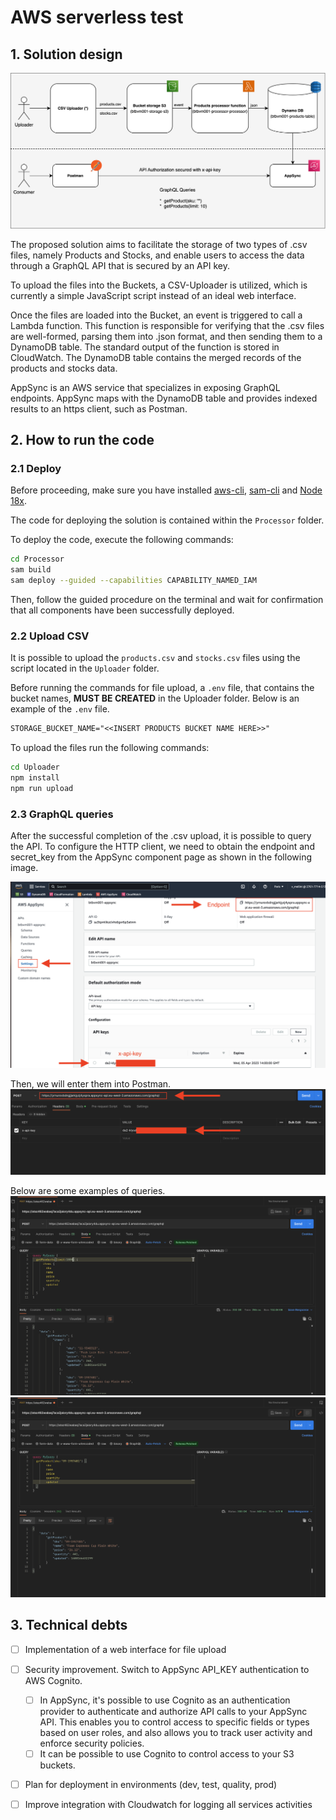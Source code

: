 # AWS serverless test

## 1. Solution design

![](img/architecture.png)

The proposed solution aims to facilitate the storage of two types of .csv files, namely Products and Stocks, and enable users to access the data through a GraphQL API that is secured by an API key.

To upload the files into the Buckets, a CSV-Uploader is utilized, which is currently a simple JavaScript script instead of an ideal web interface.

Once the files are loaded into the Bucket, an event is triggered to call a Lambda function. This function is responsible for verifying that the .csv files are well-formed, parsing them into .json format, and then sending them to a DynamoDB table. The standard output of the function is stored in CloudWatch. The DynamoDB table contains the merged records of the products and stocks data.

AppSync is an AWS service that specializes in exposing GraphQL endpoints. AppSync maps with the DynamoDB table and provides indexed results to an https client, such as Postman.

## 2. How to run the code

### 2.1 Deploy 
Before proceeding, make sure you have installed 
[aws-cli](https://docs.aws.amazon.com/cli/latest/userguide/getting-started-install.html), [sam-cli](https://docs.aws.amazon.com/serverless-application-model/latest/developerguide/install-sam-cli.html) and [Node 18x](https://nodejs.org/en).

 The code for deploying the solution is contained within the ```Processor``` folder.

To deploy the code, execute the following commands:

```bash
cd Processor
sam build
sam deploy --guided --capabilities CAPABILITY_NAMED_IAM
```

Then, follow the guided procedure on the terminal and wait for confirmation that all components have been successfully deployed.

### 2.2 Upload CSV
It is possible to upload the ```products.csv``` and ```stocks.csv``` files using the script located in the ```Uploader``` folder.

Before running the commands for file upload, a ```.env``` file, that contains the bucket names, **MUST BE CREATED** in the Uploader folder. Below is an example of the ```.env``` file.

```txt
STORAGE_BUCKET_NAME="<<INSERT PRODUCTS BUCKET NAME HERE>>"
```

To upload the files run the following commands:
```bash 
cd Uploader
npm install
npm run upload
```

### 2.3 GraphQL queries

After the successful completion of the .csv upload, it is possible to query the API. To configure the HTTP client, we need to obtain the endpoint and secret_key from the AppSync component page as shown in the following image. 

![](./img/app_sync_cred.png)

Then, we will enter them into Postman. 
![](./img/postman_cred.png)

Below are some examples of queries.
![](./img/postman_call_1.png)
![](./img/postman_call_2.png)



## 3. Technical debts
- [ ] Implementation of a web interface for file upload
- [ ] Security improvement. Switch to AppSync API_KEY authentication to AWS Cognito. 
  - [ ] In AppSync, it's possible to use Cognito as an authentication provider to authenticate and authorize API calls to your AppSync API. This enables you to control access to specific fields or types based on user roles, and also allows you to track user activity and enforce security policies. 
  - [ ] It can be possible to use Cognito to control access to your S3 buckets.
- [ ] Plan for deployment in environments (dev, test, quality, prod)
- [ ] Improve integration with Cloudwatch for logging all services activities





